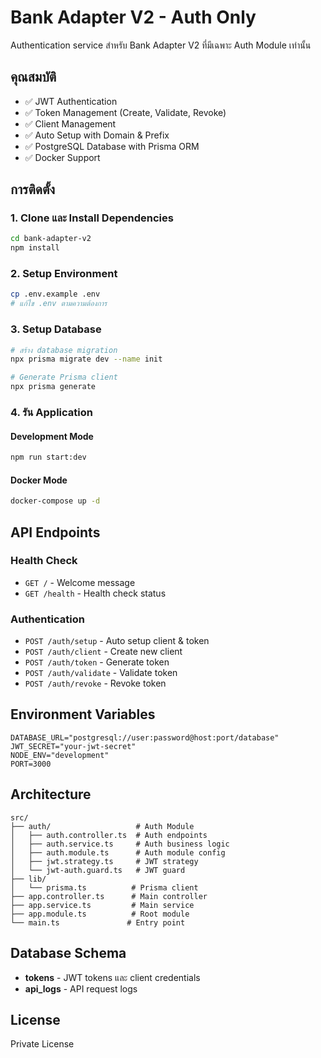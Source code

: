 # Bank Adapter V2 - Auth Only

Authentication service สำหรับ Bank Adapter V2 ที่มีเฉพาะ Auth Module เท่านั้น

## คุณสมบัติ

- ✅ JWT Authentication
- ✅ Token Management (Create, Validate, Revoke)
- ✅ Client Management
- ✅ Auto Setup with Domain & Prefix
- ✅ PostgreSQL Database with Prisma ORM
- ✅ Docker Support

## การติดตั้ง

### 1. Clone และ Install Dependencies

```bash
cd bank-adapter-v2
npm install
```

### 2. Setup Environment

```bash
cp .env.example .env
# แก้ไข .env ตามความต้องการ
```

### 3. Setup Database

```bash
# สร้าง database migration
npx prisma migrate dev --name init

# Generate Prisma client
npx prisma generate
```

### 4. รัน Application

#### Development Mode
```bash
npm run start:dev
```

#### Docker Mode
```bash
docker-compose up -d
```

## API Endpoints

### Health Check
- `GET /` - Welcome message
- `GET /health` - Health check status

### Authentication
- `POST /auth/setup` - Auto setup client & token
- `POST /auth/client` - Create new client
- `POST /auth/token` - Generate token
- `POST /auth/validate` - Validate token
- `POST /auth/revoke` - Revoke token

## Environment Variables

```env
DATABASE_URL="postgresql://user:password@host:port/database"
JWT_SECRET="your-jwt-secret"
NODE_ENV="development"
PORT=3000
```

## Architecture

```
src/
├── auth/                   # Auth Module
│   ├── auth.controller.ts  # Auth endpoints
│   ├── auth.service.ts     # Auth business logic
│   ├── auth.module.ts      # Auth module config
│   ├── jwt.strategy.ts     # JWT strategy
│   └── jwt-auth.guard.ts   # JWT guard
├── lib/
│   └── prisma.ts          # Prisma client
├── app.controller.ts      # Main controller
├── app.service.ts         # Main service
├── app.module.ts          # Root module
└── main.ts               # Entry point
```

## Database Schema

- **tokens** - JWT tokens และ client credentials
- **api_logs** - API request logs

## License

Private License